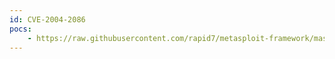 ```yaml
---
id: CVE-2004-2086
pocs:
    - https://raw.githubusercontent.com/rapid7/metasploit-framework/master/modules/exploits/windows/http/sambar6_search_results.rb
---
```


